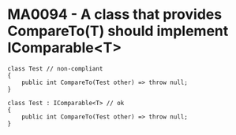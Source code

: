 # MA0094 - A class that provides CompareTo(T) should implement IComparable\<T\>

````
class Test // non-compliant
{
    public int CompareTo(Test other) => throw null;
}

class Test : IComparable<T> // ok
{
    public int CompareTo(Test other) => throw null;
}
````
